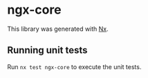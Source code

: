 # ngx-core

This library was generated with [Nx](https://nx.dev).

## Running unit tests

Run `nx test ngx-core` to execute the unit tests.
